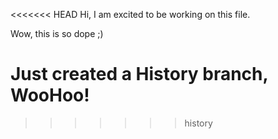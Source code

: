 <<<<<<< HEAD
Hi, I am excited to be working on this file.

Wow, this is so dope ;)

Just created a History branch, WooHoo!
=======

>>>>>>> history
